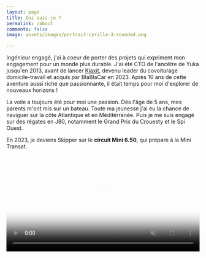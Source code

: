 ```yaml
---
layout: page
title: Qui suis-je ?
permalink: /about
comments: false
image: assets/images/portrait-cyrille-3-rounded.png

---
```


Ingénieur engagé, j'ai à coeur de porter des projets qui expriment mon engagement pour un monde plus durable. J'ai été CTO de l'ancêtre de Yuka jusqu'en 2013, avant de lancer <a href="https://www.klaxit.com/" target="_blank">Klaxit</a>, devenu leader du covoiturage domicile-travail et acquis par BlaBlaCar en 2023. Après 10 ans de cette aventure aussi riche que passionnante, il était temps pour moi d'explorer de nouveaux horizons ! 

La voile a toujours été pour moi une passion. Dès l'âge de 5 ans, mes parents m'ont mis sur un bateau. Toute ma jeunesse j'ai eu la chance de naviguer sur la côte Atlantique et en Méditérranée. Puis je me suis engagé sur des régates en J80, notamment le Grand Prix du Crouesty et le Spi Ouest. 

En 2023, je deviens Skipper sur le **circuit Mini 6.50**, qui prépare à la Mini Transat.

<div style="width: 100% !important" >
<video style="width: 100% !important" autoplay="" loop="" muted="" playsinline="" poster="https://static.s123-cdn-static.com/uploads/4985860/normal_6058c88e6733e-thumbnail.jpg">
    <source type="video/mp4" src="https://cdn-media.f-static.net/uploads/4985860/normal_6058c88e6733e.mp4">
</video>
</div>
